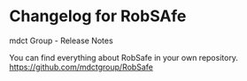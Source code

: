 # Changelog for RobSAfe
mdct Group - Release Notes

You can find everything about RobSafe in your own repository.
https://github.com/mdctgroup/RobSafe
